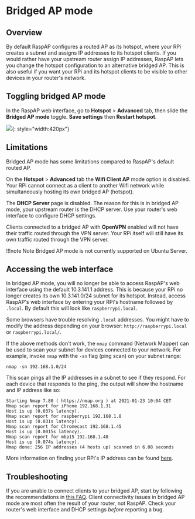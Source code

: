 # Bridged AP mode

## Overview

By default RaspAP configures a routed AP as its hotspot, where your RPi creates a subnet and assigns IP addresses to its hotspot clients.
If you would rather have your upstream router assign IP addresses, RaspAP lets you change the hotspot configuration to an alternative bridged AP. This is also useful if you want your RPi and its hotspot clients to be visible to other devices in your router's network.

## Toggling bridged AP mode
In the RaspAP web interface, go to **Hotspot** > **Advanced** tab, then slide the **Bridged AP mode** toggle. **Save settings** then **Restart hotspot**.

![](https://user-images.githubusercontent.com/229399/224494216-af49936e-feb3-4932-b987-34505f0f54a7.png){: style="width:420px"}

## Limitations
Bridged AP mode has some limitations compared to RaspAP's default routed AP.

On the **Hotspot** > **Advanced** tab the **Wifi Client AP** mode option is disabled. Your RPi cannot connect as a client to another Wifi network while simultaneously hosting its own bridged AP (hotspot).

The **DHCP Server** page is disabled. The reason for this is in bridged AP mode, your upstream router is the DHCP server. Use your router's web interface to configure DHCP settings.

Clients connected to a bridged AP with **OpenVPN** enabled will not have their traffic routed through the VPN server. Your RPi itself will still have its own traffic routed through the VPN server.

!!!note Note
    Bridged AP mode is not currently supported on Ubuntu Server. 


## Accessing the web interface
In bridged AP mode, you will no longer be able to access RaspAP's web interface using the default 10.3.141.1 address. This is because your RPi no longer creates its own 10.3.141.0/24 subnet for its hotspot. Instead, access RaspAP's web interface by entering your RPi's hostname followed by `.local`. By default this will look like `raspberrypi.local`.

Some browsers have trouble resolving `.local` addresses. You might have to modify the address depending on your browser: `http://raspberrypi.local` or `raspberrypi.local/`.

If the above methods don't work, the `nmap` command (Network Mapper) can be used to scan your subnet for devices connected to your network. For example, invoke `nmap` with the `-sn` flag (ping scan) 
on your subnet range:

```
nmap -sn 192.168.1.0/24
```

This scan pings all the IP addresses in a subnet to see if they respond. For each device that responds to the ping, the output will show the hostname and IP address like so:

```
Starting Nmap 7.80 ( https://nmap.org ) at 2021-01-23 10:04 CET
Nmap scan report for iPhone 192.168.1.31
Host is up (0.037s latency).
Nmap scan report for raspberrypi 192.168.1.8
Host is up (0.031s latency).
Nmap scan report for Chromecast 192.168.1.45
Host is up (0.0015s latency).
Nmap scan report for mbp15 192.168.1.48
Host is up (0.074s latency).
Nmap done: 256 IP addresses (4 hosts up) scanned in 6.08 seconds
```

More information on finding your RPi's IP address can be found [here](https://www.raspberrypi.org/documentation/remote-access/ip-address.md).

## Troubleshooting
If you are unable to connect clients to your bridged AP, start by following the recommendations in [this FAQ](/faq/#bridged-ap-mode-is-unstable-or-clients-cant-connect-help).
Client connectivity issues in bridged AP mode are most often the result of your router, not RaspAP. Check your router's web interface and DHCP settings _before_ reporting a bug.

